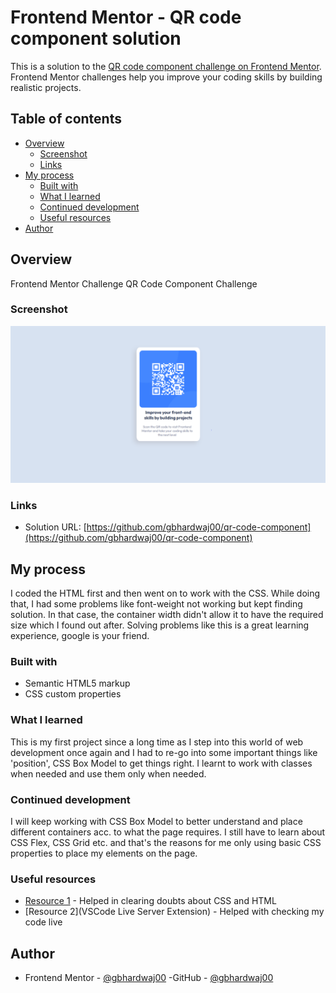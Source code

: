 # Frontend Mentor - QR code component solution

This is a solution to the [QR code component challenge on Frontend Mentor](https://www.frontendmentor.io/challenges/qr-code-component-iux_sIO_H). Frontend Mentor challenges help you improve your coding skills by building realistic projects. 

## Table of contents

- [Overview](#overview)
  - [Screenshot](#screenshot)
  - [Links](#links)
- [My process](#my-process)
  - [Built with](#built-with)
  - [What I learned](#what-i-learned)
  - [Continued development](#continued-development)
  - [Useful resources](#useful-resources)
- [Author](#author)


## Overview
Frontend Mentor Challenge QR Code Component Challenge

### Screenshot

![QR Code Screenshot](/design/solution.png)

### Links

- Solution URL: [https://github.com/gbhardwaj00/qr-code-component](https://github.com/gbhardwaj00/qr-code-component)

## My process

I coded the HTML first and then went on to work with the CSS. While doing that, I had some problems like font-weight not working but kept finding solution. In that case, the container width didn't allow it to have the required size which I found out after. Solving problems like this is a great learning experience, google is your friend.


### Built with

- Semantic HTML5 markup
- CSS custom properties


### What I learned

This is my first project since a long time as I step into this world of web development once again and I had to re-go into some important things like 'position', CSS Box Model to get things right. I learnt to work with classes when needed and use them only when needed.


### Continued development

I will keep working with CSS Box Model to better understand and place different containers acc. to what the page requires. I still have to learn about CSS Flex, CSS Grid etc. and that's the reasons for me only using basic CSS properties to place my elements on the page.


### Useful resources

- [Resource 1](https://developer.mozilla.org/en-US/) - Helped in clearing doubts about CSS and HTML
- [Resource 2](VSCode Live Server Extension) - Helped with checking my code live

## Author

- Frontend Mentor - [@gbhardwaj00](https://www.frontendmentor.io/profile/gbhardwaj00)
-GitHub - [@gbhardwaj00](https://github.com/gbhardwaj00)

